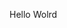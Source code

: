 Hello Wolrd















































































































































































































































































































































































































































































































































































































































































































































































































































































































































































































































































































































































































































































































































































































































































































































































































































































































































































































































































































































































































































































































































































































































































































































































































































































































































































































































































































































































































































































































































































































































































































































































































































